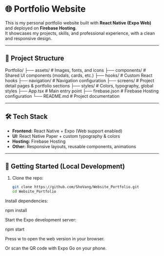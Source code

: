 # 🌐 Portfolio Website

This is my personal portfolio website built with **React Native (Expo Web)** and deployed on **Firebase Hosting**.  
It showcases my projects, skills, and professional experience, with a clean and responsive design.

---

## 📂 Project Structure

Portfolio/
├── assets/ # Images, fonts, and icons
├── components/ # Shared UI components (modals, cards, etc.)
├── hooks/ # Custom React hooks
├── navigation/ # Navigation configuration
├── screens/ # Project detail pages & portfolio sections
├── styles/ # Colors, typography, global styles
├── App.tsx # Main entry point
├── firebase.json # Firebase Hosting configuration
└── README.md # Project documentation

---

## 🛠️ Tech Stack

- **Frontend:** React Native + Expo (Web support enabled)
- **UI:** React Native Paper + custom typography & colors
- **Hosting:** Firebase Hosting
- **Other:** Responsive layouts, reusable components, animations

---

## 🚀 Getting Started (Local Development)

1. Clone the repo:
   ```bash
   git clone https://github.com/ShoVang/Website_Portfolio.git
   cd Website_Portfolio
   ```

Install dependencies:

npm install

Start the Expo development server:

npm start

Press w to open the web version in your browser.

Or scan the QR code with Expo Go on your phone.
